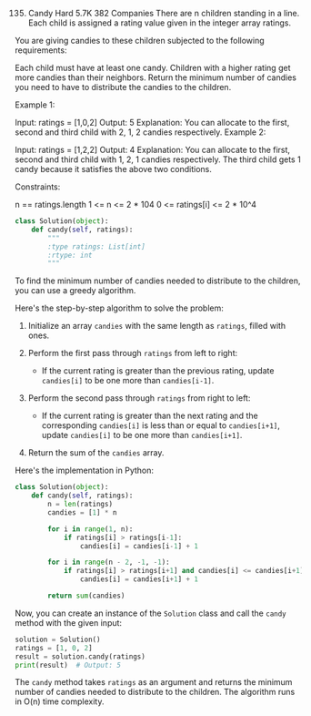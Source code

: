 135. Candy
Hard
5.7K
382
Companies
There are n children standing in a line. Each child is assigned a rating value given in the integer array ratings.

You are giving candies to these children subjected to the following requirements:

Each child must have at least one candy.
Children with a higher rating get more candies than their neighbors.
Return the minimum number of candies you need to have to distribute the candies to the children.

 

Example 1:

Input: ratings = [1,0,2]
Output: 5
Explanation: You can allocate to the first, second and third child with 2, 1, 2 candies respectively.
Example 2:

Input: ratings = [1,2,2]
Output: 4
Explanation: You can allocate to the first, second and third child with 1, 2, 1 candies respectively.
The third child gets 1 candy because it satisfies the above two conditions.
 

Constraints:

n == ratings.length
1 <= n <= 2 * 104
0 <= ratings[i] <= 2 * 10^4

```python
class Solution(object):
    def candy(self, ratings):
        """
        :type ratings: List[int]
        :rtype: int
        """
```

To find the minimum number of candies needed to distribute to the children, you can use a greedy algorithm.

Here's the step-by-step algorithm to solve the problem:

1. Initialize an array `candies` with the same length as `ratings`, filled with ones.

2. Perform the first pass through `ratings` from left to right:
   - If the current rating is greater than the previous rating, update `candies[i]` to be one more than `candies[i-1]`.

3. Perform the second pass through `ratings` from right to left:
   - If the current rating is greater than the next rating and the corresponding `candies[i]` is less than or equal to `candies[i+1]`, update `candies[i]` to be one more than `candies[i+1]`.

4. Return the sum of the `candies` array.

Here's the implementation in Python:

```python
class Solution(object):
    def candy(self, ratings):
        n = len(ratings)
        candies = [1] * n

        for i in range(1, n):
            if ratings[i] > ratings[i-1]:
                candies[i] = candies[i-1] + 1

        for i in range(n - 2, -1, -1):
            if ratings[i] > ratings[i+1] and candies[i] <= candies[i+1]:
                candies[i] = candies[i+1] + 1

        return sum(candies)
```

Now, you can create an instance of the `Solution` class and call the `candy` method with the given input:

```python
solution = Solution()
ratings = [1, 0, 2]
result = solution.candy(ratings)
print(result)  # Output: 5
```

The `candy` method takes `ratings` as an argument and returns the minimum number of candies needed to distribute to the children. The algorithm runs in O(n) time complexity.